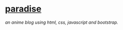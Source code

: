 # [paradise](https://anjalineware.github.io/paradise/)
*an anime blog using html, css, javascript and bootstrap.*

